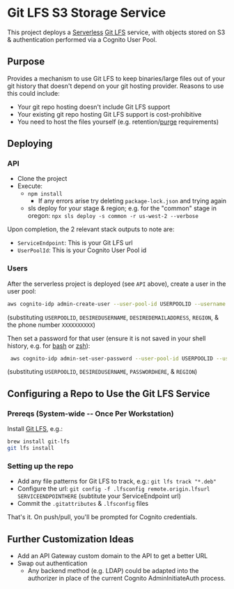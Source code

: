 # Git LFS S3 Storage Service

This project deploys a [Serverless](https://serverless.com/cli/) [Git LFS](https://git-lfs.github.com/) service, with objects stored on S3 & authentication performed via a Cognito User Pool.

## Purpose

Provides a mechanism to use Git LFS to keep binaries/large files out of your git history that doesn't depend on your git hosting provider. Reasons to use this could include:

* Your git repo hosting doesn't include Git LFS support
* Your existing git repo hosting Git LFS support is cost-prohibitive
* You need to host the files yourself (e.g. retention/[purge](https://help.github.com/en/github/managing-large-files/removing-files-from-git-large-file-storage#git-lfs-objects-in-your-repository) requirements)

## Deploying

### API

* Clone the project
* Execute:
  * `npm install`
    * If any errors arise try deleting `package-lock.json` and trying again
  * sls deploy for your stage & region; e.g. for the "common" stage in oregon: `npx sls deploy -s common -r us-west-2 --verbose`

Upon completion, the 2 relevant stack outputs to note are:

* `ServiceEndpoint`: This is your Git LFS url
* `UserPoolId`: This is your Cognito User Pool id

### Users

After the serverless project is deployed (see `API` above), create a user in the user pool:

```bash
aws cognito-idp admin-create-user --user-pool-id USERPOOLID --username DESIREDUSERNAME --user-attributes Name=email,Value=DESIREDEMAILADDRESS Name=phone_number,Value="+1XXXXXXXXXX" --message-action SUPPRESS --region REGION
```

(substituting `USERPOOLID`, `DESIREDUSERNAME`, `DESIREDEMAILADDRESS`, `REGION`, & the phone number `XXXXXXXXXX`)

Then set a password for that user (ensure it is not saved in your shell history, e.g. for [bash](https://stackoverflow.com/a/29188490/2547802) or [zsh](https://superuser.com/a/352858)):

```bash
 aws cognito-idp admin-set-user-password --user-pool-id USERPOOLID --username DESIREDUSERNAME --password PASSWORDHERE --permanent --region REGION
```

(substituting `USERPOOLID`, `DESIREDUSERNAME`, `PASSWORDHERE`, & `REGION`)

## Configuring a Repo to Use the Git LFS Service

### Prereqs (System-wide -- Once Per Workstation)

Install [Git LFS](https://github.com/git-lfs/git-lfs/wiki/Installation), e.g.:

```bash
brew install git-lfs
git lfs install
```

### Setting up the repo

* Add any file patterns for Git LFS to track, e.g.: `git lfs track "*.deb"`
* Configure the url: `git config -f .lfsconfig remote.origin.lfsurl SERVICEENDPOINTHERE` (subtitute your ServiceEndpoint url)
* Commit the `.gitattributes` & `.lfsconfig` files

That's it. On push/pull, you'll be prompted for Cognito credentials.

## Further Customization Ideas

* Add an API Gateway custom domain to the API to get a better URL
* Swap out authentication
  * Any backend method (e.g. LDAP) could be adapted into the authorizer in place of the current Cognito AdminInitiateAuth process.
